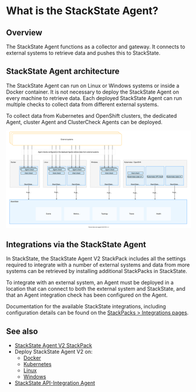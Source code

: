 # What is the StackState Agent?

## Overview

The StackState Agent functions as a collector and gateway. It connects to external systems to retrieve data and pushes this to StackState.

## StackState Agent architecture

The StackState Agent can run on Linux or Windows systems or inside a Docker container. It is not necessary to deploy the StackState Agent on every machine to retrieve data. Each deployed StackState Agent can run multiple checks to collect data from different external systems.

To collect data from Kubernetes and OpenShift clusters, the dedicated Agent, cluster Agent and ClusterCheck Agents can be deployed.

![StackState Agent](/.gitbook/assets/stackstate-agent-concept-1.svg)

## Integrations via the StackState Agent

In StackState, the StackState Agent V2 StackPack includes all the settings required to integrate with a number of external systems and data from more systems can be retrieved by installing additional StackPacks in StackState. 

To integrate with an external system, an Agent must be deployed in a location that can connect to both the external system and StackState, and that an Agent integration check has been configured on the Agent. 

Documentation for the available StackState integrations, including configuration details can be found on the [StackPacks > Integrations pages](/stackpacks/integrations/).


## See also

* [StackState Agent V2 StackPack](/stackpacks/integrations/agent.md)
* Deploy StackState Agent V2 on:
    - [Docker](/setup/agent/docker.md)
    - [Kubernetes](/setup/agent/kubernetes.md)
    - [Linux](/setup/agent/linux.md)
    - [Windows](/setup/agent/windows.md)
* [StackState API-Integration Agent](/stackpacks/integrations/api-integration.md)  